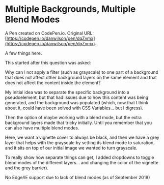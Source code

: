 # Multiple Backgrounds, Multiple Blend Modes

A Pen created on CodePen.io. Original URL: [https://codepen.io/danwilson/pen/dqZvmx](https://codepen.io/danwilson/pen/dqZvmx).

A few things here.

This started after this question was asked:

Why can I not apply a filter (such as grayscale) to one part of a background that does not affect other background layers on the same element and that does not affect the content inside the element?

My initial idea was to separate the specific background into a pseudoelement, but that had issues due to how this content was being generated, and the background was populated (which, now that I think about it, could have been solved with CSS Variables... but I digress).

Then the option of maybe working with a blend mode, but the extra background layers made that tricky initially. Until you remember that you can also have multiple blend modes.

Here, we want a vignette cover to always be black, and then we have a grey layer that helps with the grayscale by setting its blend mode to saturation, and it sits on top of our initial image we wanted to turn grayscale.

To really show how separate things can get, I added dropdowns to toggle blend modes of the different layers... and changing the color of the vignette and the grey barrier).

No Edge/IE support due to lack of blend modes (as of September 2018)
